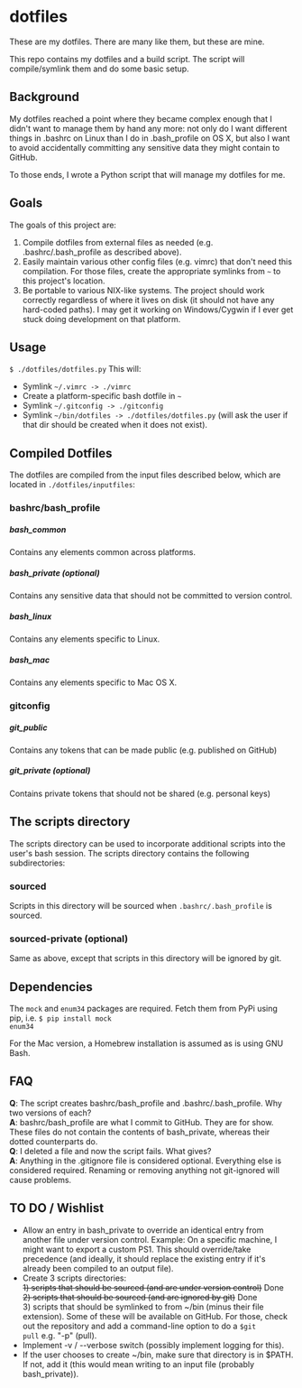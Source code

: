 # dotfiles
These are my dotfiles. There are many like them, but these are mine.

This repo contains my dotfiles and a build script. The script will compile/symlink them and do some basic setup.

## Background
My dotfiles reached a point where they became complex enough that I didn't want to manage them by hand any more: not only do I want different things in .bashrc on Linux than I do in .bash_profile on OS X, but also I want to avoid accidentally committing any sensitive data they might contain to GitHub.

To those ends, I wrote a Python script that will manage my dotfiles for me.

## Goals

The goals of this project are:  
1. Compile dotfiles from external files as needed (e.g. .bashrc/.bash_profile as described above).  
2. Easily maintain various other config files (e.g. vimrc) that don't need this compilation. For those files, create the appropriate symlinks from <code>~</code> to this project's location.  
3. Be portable to various NIX-like systems. The project should work correctly regardless of where it lives on disk (it should not have any hard-coded paths). I may get it working on Windows/Cygwin if I ever get stuck doing development on that platform.  

## Usage
<code>$ ./dotfiles/dotfiles.py</code>
This will:
* Symlink <code>~/.vimrc -> ./vimrc</code>
* Create a platform-specific bash dotfile in <code>~</code>
* Symlink <code>~/.gitconfig -> ./gitconfig</code>
* Symlink <code>~/bin/dotfiles -> ./dotfiles/dotfiles.py</code> (will ask the user if that dir should be created when it does not exist).

## Compiled Dotfiles

The dotfiles are compiled from the input files described below, which are located in <code>./dotfiles/inputfiles</code>:

### bashrc/bash_profile

##### bash_common
Contains any elements common across platforms.

##### bash_private (optional)
Contains any sensitive data that should not be committed to version control.

##### bash_linux
Contains any elements specific to Linux.

##### bash_mac
Contains any elements specific to Mac OS X.

### gitconfig

##### git_public
Contains any tokens that can be made public (e.g. published on GitHub)

##### git_private (optional)
Contains private tokens that should not be shared (e.g. personal keys)

## The scripts directory
The scripts directory can be used to incorporate additional scripts into the user's bash session. The scripts directory contains the following subdirectories:

### sourced
Scripts in this directory will be sourced when `.bashrc/.bash_profile` is sourced. 

### sourced-private (optional)
Same as above, except that scripts in this directory will be ignored by git.

## Dependencies
The <code>mock</code> and <code>enum34</code> packages are required. Fetch them from PyPi using pip, i.e. <code>$ pip install mock enum34</code>

For the Mac version, a Homebrew installation is assumed as is using GNU Bash.

## FAQ
**Q**: The script creates bashrc/bash_profile and .bashrc/.bash_profile. Why two versions of each?  
**A**: bashrc/bash_profile are what I commit to GitHub. They are for show. These files do not contain the contents of bash_private, whereas their dotted counterparts do.  
**Q**: I deleted a file and now the script fails. What gives?  
**A**: Anything in the .gitignore file is considered optional. Everything else is considered required. Renaming or removing anything not git-ignored will cause problems.

## TO DO / Wishlist
- Allow an entry in bash_private to override an identical entry from another file under version control. Example: On a specific machine, I might want to export a custom PS1. This should override/take precedence (and ideally, it should replace the existing entry if it's already been compiled to an output file).
- Create 3 scripts directories:  
  ~~1) scripts that should be sourced (and are under version control)~~ Done  
  ~~2) scripts that should be sourced (and are ignored by git)~~ Done  
  3) scripts that should be symlinked to from ~/bin (minus their file extension). Some of these will be available on GitHub. For those, check out the repository and add a command-line option to do a <code>$git pull</code> e.g. "-p" (pull).
- Implement -v / --verbose switch (possibly implement logging for this).
- If the user chooses to create ~/bin, make sure that directory is in $PATH. If not, add it (this would mean writing to an input file (probably bash_private)).
